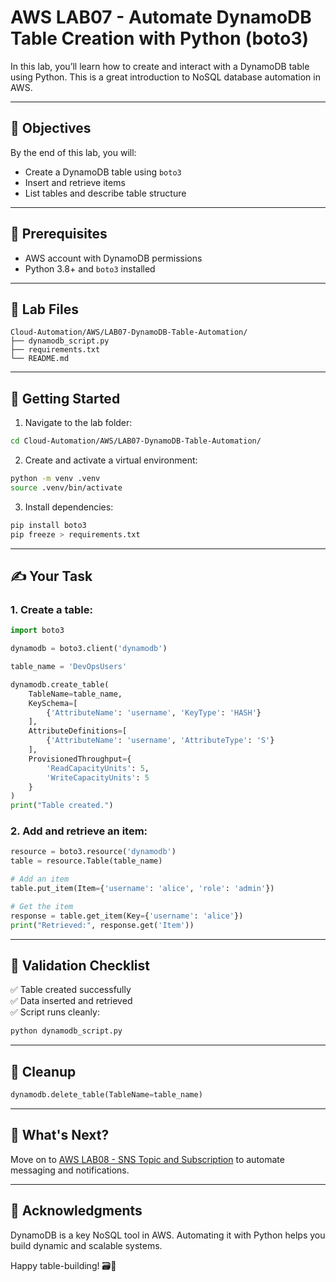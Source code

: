 # AWS LAB07 - Automate DynamoDB Table Creation with Python (boto3)

In this lab, you’ll learn how to create and interact with a DynamoDB table using Python. This is a great introduction to NoSQL database automation in AWS.

---

## 🎯 Objectives

By the end of this lab, you will:
- Create a DynamoDB table using `boto3`
- Insert and retrieve items
- List tables and describe table structure

---

## 🧰 Prerequisites

- AWS account with DynamoDB permissions
- Python 3.8+ and `boto3` installed

---

## 📁 Lab Files

```
Cloud-Automation/AWS/LAB07-DynamoDB-Table-Automation/
├── dynamodb_script.py
├── requirements.txt
└── README.md
```

---

## 🚀 Getting Started

1. Navigate to the lab folder:
```bash
cd Cloud-Automation/AWS/LAB07-DynamoDB-Table-Automation/
```

2. Create and activate a virtual environment:
```bash
python -m venv .venv
source .venv/bin/activate
```

3. Install dependencies:
```bash
pip install boto3
pip freeze > requirements.txt
```

---

## ✍️ Your Task

### 1. Create a table:
```python
import boto3

dynamodb = boto3.client('dynamodb')

table_name = 'DevOpsUsers'

dynamodb.create_table(
    TableName=table_name,
    KeySchema=[
        {'AttributeName': 'username', 'KeyType': 'HASH'}
    ],
    AttributeDefinitions=[
        {'AttributeName': 'username', 'AttributeType': 'S'}
    ],
    ProvisionedThroughput={
        'ReadCapacityUnits': 5,
        'WriteCapacityUnits': 5
    }
)
print("Table created.")
```

### 2. Add and retrieve an item:
```python
resource = boto3.resource('dynamodb')
table = resource.Table(table_name)

# Add an item
table.put_item(Item={'username': 'alice', 'role': 'admin'})

# Get the item
response = table.get_item(Key={'username': 'alice'})
print("Retrieved:", response.get('Item'))
```

---

## 🧪 Validation Checklist

✅ Table created successfully  
✅ Data inserted and retrieved  
✅ Script runs cleanly:
```bash
python dynamodb_script.py
```

---

## 🧹 Cleanup
```python
dynamodb.delete_table(TableName=table_name)
```

---

## 💬 What's Next?
Move on to [AWS LAB08 - SNS Topic and Subscription](../LAB08-SNS-Topic-and-Subscription/) to automate messaging and notifications.

---

## 🙏 Acknowledgments
DynamoDB is a key NoSQL tool in AWS. Automating it with Python helps you build dynamic and scalable systems.

Happy table-building! 🗃🐍